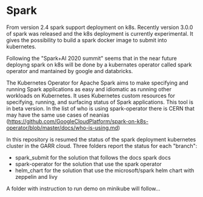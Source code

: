 # Spark
From version 2.4 spark support deployment on k8s.
Recently version 3.0.0 of spark was released and the k8s deployment is currently experimental.
It gives the possibility to build a spark docker image to submit into kubernetes.

Following the "Spark+AI 2020 summit" seems that in the near future deployng spark on k8s
will be done by a kubernates operator called spark operator and mantained by google and databricks.

The Kubernetes Operator for Apache Spark aims to make specifying and running Spark applications as easy and idiomatic as running other workloads on Kubernetes. It uses Kubernetes custom resources for specifying, running, and surfacing status of Spark applications. This tool is in beta version.
In the list of who is using spark-operator there is CERN that may have the same use cases of neanias (https://github.com/GoogleCloudPlatform/spark-on-k8s-operator/blob/master/docs/who-is-using.md)

In this repository is resumed the status of the spark deployment kubernetes cluster in the GARR cloud.
Three folders report the status for each "branch":
- spark_submit for the solution that follows the docs spark docs
- spark-operator for the solution that use the spark operator
- helm_chart for the solution that use the microsoft/spark helm chart with zeppelin and livy

A folder with instruction to run demo on minikube will follow...

